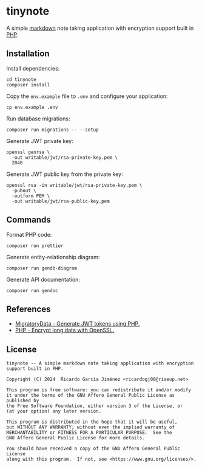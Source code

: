 # tinynote

A simple [markdown](https://www.markdownguide.org) note taking application with encryption support built in [PHP](https://www.php.net).

## Installation

Install dependencies:

```
cd tinynote
composer install
```

Copy the `env.example` file to `.env` and configure your application:

```
cp env.example .env
```

Run database migrations:

```
composer run migrations -- --setup
```

Generate JWT private key:

```
openssl genrsa \
  -out writable/jwt/rsa-private-key.pem \
  2048
```

Generate JWT public key from the private key:

```
openssl rsa -in writable/jwt/rsa-private-key.pem \
  -pubout \
  -outform PEM \
  -out writable/jwt/rsa-public-key.pem
```

## Commands

Format PHP code:

```
composer run prettier
```

Generate entity-relationship diagram:

```
composer run gendb-diagram
```

Generate API documentation:

```
composer run gendoc
```

## References

* [MigratoryData - Generate JWT tokens using PHP.](https://migratorydata.com/docs/extensions/auth-jwt/generate-jwt-with-php)
* [PHP - Encrypt long data with OpenSSL.](https://www.php.net/manual/en/function.openssl-private-encrypt.php#119810)

## License

```
tinynote -- A simple markdown note taking application with encryption support built in PHP.

Copyright (C) 2024  Ricardo García Jiménez <ricardogj08@riseup.net>

This program is free software: you can redistribute it and/or modify
it under the terms of the GNU Affero General Public License as published by
the Free Software Foundation, either version 3 of the License, or
(at your option) any later version.

This program is distributed in the hope that it will be useful,
but WITHOUT ANY WARRANTY; without even the implied warranty of
MERCHANTABILITY or FITNESS FOR A PARTICULAR PURPOSE.  See the
GNU Affero General Public License for more details.

You should have received a copy of the GNU Affero General Public License
along with this program.  If not, see <https://www.gnu.org/licenses/>.
```
